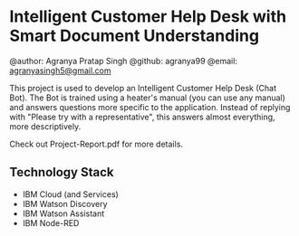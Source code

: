 # Intelligent Customer Help Desk with Smart Document Understanding

@author: Agranya Pratap Singh
@github: agranya99
@email: agranyasingh5@gmail.com

This project is used to develop an Intelligent Customer Help Desk (Chat Bot). The Bot is trained using a heater's manual (you can use any manual) and answers questions more specific to the application. Instead of replying with "Please try with a representative", this answers almost everything, more descriptively.

Check out Project-Report.pdf for more details.


## Technology Stack

- IBM Cloud (and Services)
- IBM Watson Discovery
- IBM Watson Assistant
- IBM Node-RED
